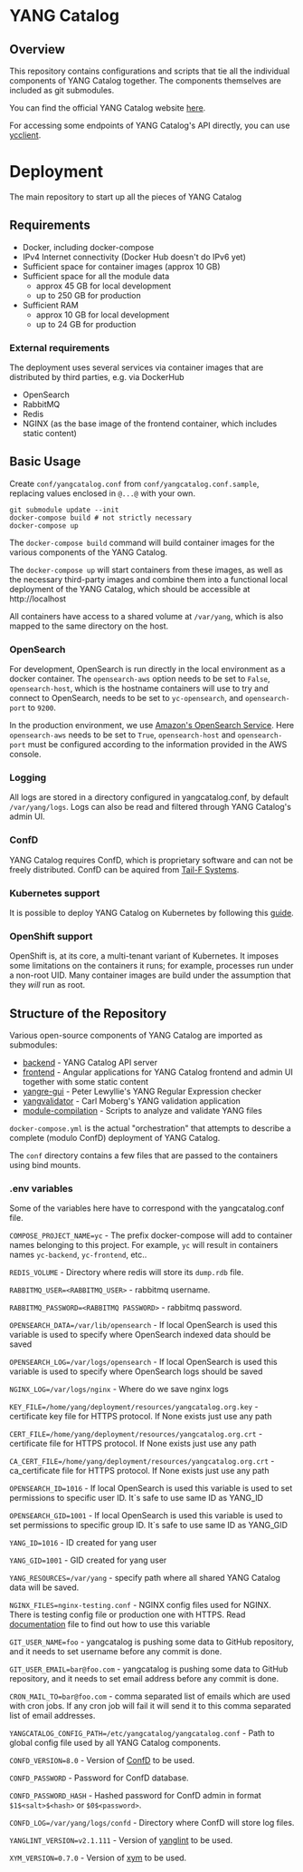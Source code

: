 # YANG Catalog

## Overview

This repository contains configurations and scripts that tie all the individual components of YANG Catalog together. The components themselves are included as git submodules.

You can find the official YANG Catalog website [here](https://yangcatalog.org).

For accessing some endpoints of YANG Catalog's API directly, you can use [ycclient](https://github.com/earies/ycclient).

# Deployment
The main repository to start up all the pieces of YANG Catalog

## Requirements

* Docker, including docker-compose
* IPv4 Internet connectivity (Docker Hub doesn't do IPv6 yet)
* Sufficient space for container images (approx 10 GB)
* Sufficient space for all the module data
  - approx 45 GB for local development
  - up to 250 GB for production
* Sufficient RAM
  - approx 10 GB for local development
  - up to 24 GB for production

### External requirements

The deployment uses several services via container images that are
distributed by third parties, e.g. via DockerHub

* OpenSearch
* RabbitMQ
* Redis
* NGINX (as the base image of the frontend container, which includes static content)

## Basic Usage

Create `conf/yangcatalog.conf` from `conf/yangcatalog.conf.sample`,
replacing values enclosed in `@...@` with your own.

```
git submodule update --init
docker-compose build # not strictly necessary
docker-compose up
```

The `docker-compose build` command will build container images for the
various components of the YANG Catalog.

The `docker-compose up` will start containers from these images, as
well as the necessary third-party images and combine them into a functional local deployment
of the YANG Catalog, which should be accessible at
http://localhost

All containers have access to a shared volume at `/var/yang`, which is also mapped to the same directory on the host.

### OpenSearch

For development, OpenSearch is run directly in the local environment as a docker container.
The `opensearch-aws` option needs to be set to `False`, `opensearch-host`,
which is the hostname containers will use to try and connect to OpenSearch,
needs to be set to `yc-opensearch`, and `opensearch-port` to `9200`.

In the production environment, we use [Amazon's OpenSearch Service](https://docs.aws.amazon.com/opensearch-service/latest/developerguide/what-is.html).
Here `opensearch-aws` needs to be set to `True`, `opensearch-host` and `opensearch-port` must be configured
according to the information provided in the AWS console.


### Logging

All logs are stored in a directory configured in yangcatalog.conf, by default `/var/yang/logs`.
Logs can also be read and filtered through YANG Catalog's admin UI.

### ConfD

YANG Catalog requires ConfD, which is proprietary software and can not be freely distributed.
ConfD can be aquired from [Tail-F Systems](https://www.tail-f.com).

### Kubernetes support

It is possible to deploy YANG Catalog on Kubernetes by following this [guide](./k8s/README.md).

### OpenShift support

OpenShift is, at its core, a multi-tenant variant of Kubernetes.  It
imposes some limitations on the containers it runs; for example,
processes run under a non-root UID.  Many container images are build
under the assumption that they _will_ run as root.

## Structure of the Repository

Various open-source components of YANG Catalog are imported as
submodules:

* [backend](https://github.com/YangCatalog/backend) - YANG Catalog
  API server
* [frontend](https://github.com/YangCatalog/frontend) - Angular applications for 
  YANG Catalog frontend and admin UI together with some static content
* [yangre-gui](https://github.com/plewyllie/yangre-gui) - Peter
  Lewyllie's YANG Regular Expression checker
* [yangvalidator](https://github.com/YangCatalog/yang-validator-extractor) - Carl
  Moberg's YANG validation application
* [module-compilation](https://github.com/YangCatalog/module-compilation) - Scripts
  to analyze and validate YANG files

`docker-compose.yml` is the actual "orchestration" that attempts to
describe a complete (modulo ConfD) deployment of YANG Catalog.

The `conf` directory contains a few files that are passed to the
containers using bind mounts.

### .env variables

Some of the variables here have to correspond with the yangcatalog.conf file.

`COMPOSE_PROJECT_NAME=yc` - The prefix docker-compose will add to container names belonging to this project.
For example, `yc` will result in containers names `yc-backend`, `yc-frontend`, etc..

`REDIS_VOLUME` - Directory where redis will store its `dump.rdb` file.

`RABBITMQ_USER=<RABBITMQ_USER>` - rabbitmq username.

`RABBITMQ_PASSWORD=<RABBITMQ PASSWORD>`  - rabbitmq password.

`OPENSEARCH_DATA=/var/lib/opensearch` - If local OpenSearch is used this
variable is used to specify where OpenSearch indexed data should be saved

`OPENSEARCH_LOG=/var/logs/opensearch`  - If local OpenSearch is used this
variable is used to specify where OpenSearch logs should be saved

`NGINX_LOG=/var/logs/nginx` - Where do we save nginx logs

`KEY_FILE=/home/yang/deployment/resources/yangcatalog.org.key` - certificate key file for HTTPS protocol.
If None exists just use any path

`CERT_FILE=/home/yang/deployment/resources/yangcatalog.org.crt` - certificate file for HTTPS protocol.
If None exists just use any path

`CA_CERT_FILE=/home/yang/deployment/resources/yangcatalog.org.crt` - ca_certificate file for HTTPS protocol.
If None exists just use any path

`OPENSEARCH_ID=1016` - If local OpenSearch is used this
variable is used to set permissions to specific user ID. It`s safe to use same ID as YANG_ID

`OPENSEARCH_GID=1001` - If local OpenSearch is used this
variable is used to set permissions to specific group ID. It`s safe to use same ID as YANG_GID

`YANG_ID=1016` - ID created for yang user

`YANG_GID=1001` - GID created for yang user

`YANG_RESOURCES=/var/yang` - specify path where all shared YANG Catalog data will be saved.

`NGINX_FILES=nginx-testing.conf` - NGINX config files used for NGINX. There is testing config file
or production one with HTTPS. Read [documentation](./setup/README.md) file to find out how to use this variable

`GIT_USER_NAME=foo` - yangcatalog is pushing some data to GitHub repository, and it needs to
set username before any commit is done.

`GIT_USER_EMAIL=bar@foo.com` - yangcatalog is pushing some data to GitHub repository, and it needs to
set email address before any commit is done.

`CRON_MAIL_TO=bar@foo.com` - comma separated list of emails which are used
with cron jobs. If any cron job will fail it will send it to this comma separated list of email addresses.

`YANGCATALOG_CONFIG_PATH=/etc/yangcatalog/yangcatalog.conf` - Path to global config file used by all YANG Catalog components.

`CONFD_VERSION=8.0` - Version of [ConfD](https://www.tail-f.com/management-agent/) to be used.

`CONFD_PASSWORD` - Password for ConfD database.

`CONFD_PASSWORD_HASH` - Hashed password for ConfD admin in format `$1$<salt>$<hash>` or `$0$<password>`.

`CONFD_LOG=/var/yang/logs/confd` - Directory where ConfD will store log files.

`YANGLINT_VERSION=v2.1.111` - Version of [yanglint](https://github.com/CESNET/libyang) to be used.

`XYM_VERSION=0.7.0` - Version of [xym](https://github.com/xym-tool/xym) to be used.
